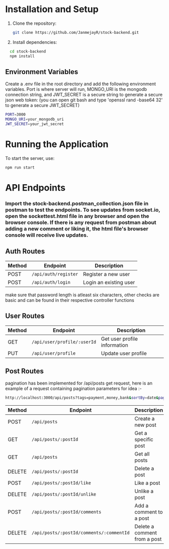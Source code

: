 


# Installation and Setup 

1. Clone the repository:

   ```bash
   git clone https://github.com/JanmejayR/stock-backend.git
   ```


2. Install dependencies:
```bash
  cd stock-backend
  npm install
   ```

## Environment Variables
Create a .env file in the root directory and add the following environment variables. Port is where server will run, MONGO_URI is the mongodb connection string, and JWT_SECRET is a secure string to generate a secure json web token:
(you can open git bash and type 'openssl rand -base64 32' to generate a secure JWT_SECRET)
```bash
PORT=3000
MONGO_URI=your_mongodb_uri
JWT_SECRET=your_jwt_secret 
```

# Running the Application
To start the server, use: 
```bash
npm run start
```

# API Endpoints
### Import the stock-backend.postman_collection.json file in postman to test the endpoints. To see updates from socket.io, open the sockettest.html file in any browser and open the browser console. If there is any request from postman about adding a new comment or liking it, the html file's browser console will receive live updates.


## Auth Routes
| Method | Endpoint             | Description            |
|--------|----------------------|------------------------|
| POST   | `/api/auth/register` | Register a new user    |
| POST   | `/api/auth/login`    | Login an existing user |

make sure that password length is atleast six characters, other checks are basic and can be found in their respective controller functions

## User Routes

| Method | Endpoint                   | Description                    |
|--------|----------------------------|--------------------------------|
| GET    | `/api/user/profile/:userId` | Get user profile information   |
| PUT    | `/api/user/profile`         | Update user profile            |

## Post Routes

pagination has been implemented  for /api/posts get request, here is an example of a request containing pagination parameters for idea :- 
```bash
http://localhost:3000/api/posts?tags=payment,money,bank&sortBy=date&page=1&limit=1
```

| Method  | Endpoint                              | Description                                 |
|---------|---------------------------------------|---------------------------------------------|
| POST    | `/api/posts`                          | Create a new post                           |
| GET     | `/api/posts/:postId`                  | Get a specific post                         |
| GET     | `/api/posts`                          | Get all posts                               |
| DELETE  | `/api/posts/:postId`                  | Delete a post                               |
| POST    | `/api/posts/:postId/like`             | Like a post                                 |
| DELETE  | `/api/posts/:postId/unlike`           | Unlike a post                               |
| POST    | `/api/posts/:postId/comments`         | Add a comment to a post                     |
| DELETE  | `/api/posts/:postId/comments/:commentId` | Delete a comment from a post                |

